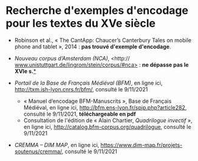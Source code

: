 Recherche d'exemples d'encodage pour les textes du XVe siècle
====

- Robinson et al., « The CantApp: Chaucer’s Canterbury Tales on mobile phone and tablet », 2014 : **pas trouvé d'exemple d'encodage**.

- *Nouveau corpus d’Amsterdam (NCA)*, <http:// www.unistuttgart.de/lingrom/stein/corpus/#nca> : **ne dépasse pas le XVIe s.**[*](http://ihrim.ens-lyon.fr/manifestations/article/le-nouveau-corpus-d-amsterdam-nca-et-la-base-de-francais-medieval-bfm-etats-et)

- *Portail de la Base de Français Médiéval (BFM)*, en ligne ici, <http://txm.ish-lyon.cnrs.fr/bfm/>, consulté le 9/11/2021
    + « Manuel d’encodage BFM-Manuscrits », Base de Français Médiéval, en ligne ici, <http://bfm.ens-lyon.fr/spip.php?article282>, consulté le 9/11/2021, **téléchargeable en pdf**
    + Consultation de l'édition de « Alain Chartier, *Quadrilogue invectif* », en ligne ici, <http://catalog.bfm-corpus.org/quadrilogue>, consulté le 9/11/2021

- *CREMMA – DIM MAP*, en ligne ici, <https://www.dim-map.fr/projets-soutenus/cremma/>, consulté le 9/11/2021